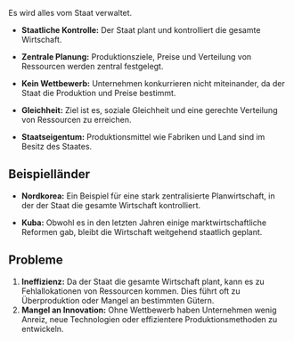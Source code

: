 Es wird alles vom Staat verwaltet.

- **Staatliche Kontrolle:** Der Staat plant und kontrolliert die gesamte Wirtschaft.

- **Zentrale Planung:** Produktionsziele, Preise und Verteilung von Ressourcen werden zentral festgelegt.

- **Kein Wettbewerb:** Unternehmen konkurrieren nicht miteinander, da der Staat die Produktion und Preise bestimmt.

- **Gleichheit:** Ziel ist es, soziale Gleichheit und eine gerechte Verteilung von Ressourcen zu erreichen.

- **Staatseigentum:** Produktionsmittel wie Fabriken und Land sind im Besitz des Staates.
## Beispielländer
- **Nordkorea:** Ein Beispiel für eine stark zentralisierte Planwirtschaft, in der der Staat die gesamte Wirtschaft kontrolliert.

- **Kuba:** Obwohl es in den letzten Jahren einige marktwirtschaftliche Reformen gab, bleibt die Wirtschaft weitgehend staatlich geplant.

## Probleme
1. **Ineffizienz:** Da der Staat die gesamte Wirtschaft plant, kann es zu Fehlallokationen von Ressourcen kommen. Dies führt oft zu Überproduktion oder Mangel an bestimmten Gütern.
2. **Mangel an Innovation:** Ohne Wettbewerb haben Unternehmen wenig Anreiz, neue Technologien oder effizientere Produktionsmethoden zu entwickeln.

